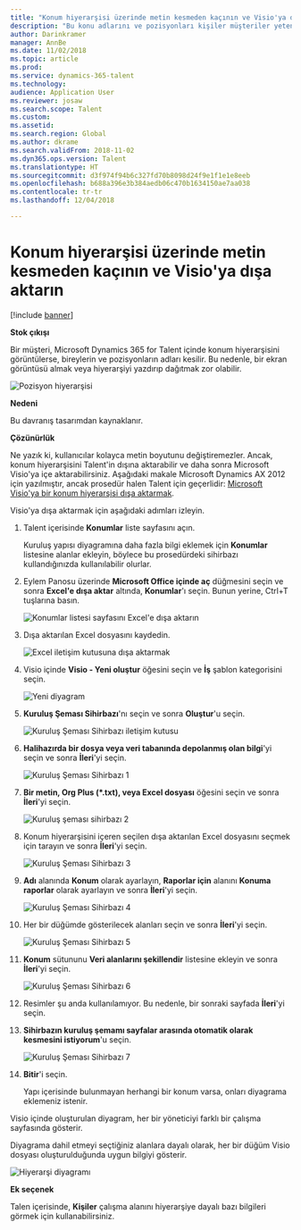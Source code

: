 ```yaml
---
title: "Konum hiyerarşisi üzerinde metin kesmeden kaçının ve Visio'ya dışa aktarın"
description: "Bu konu adlarını ve pozisyonları kişiler müşteriler yetenek için Microsoft Dynamics 365 for Talent için hiyerarşi görüntülediğinizde nerede kesiliyor sorununu açıklar. Metin kesme, hiyerarşinin ekran görüntüsünün veya baskısının alınmasını zorlaştırabilir."
author: Darinkramer
manager: AnnBe
ms.date: 11/02/2018
ms.topic: article
ms.prod: 
ms.service: dynamics-365-talent
ms.technology: 
audience: Application User
ms.reviewer: josaw
ms.search.scope: Talent
ms.custom: 
ms.assetid: 
ms.search.region: Global
ms.author: dkrame
ms.search.validFrom: 2018-11-02
ms.dyn365.ops.version: Talent
ms.translationtype: HT
ms.sourcegitcommit: d3f974f94b6c327fd70b8098d24f9e1f1e1e8eeb
ms.openlocfilehash: b688a396e3b384aedb06c470b1634150ae7aa038
ms.contentlocale: tr-tr
ms.lasthandoff: 12/04/2018

---
```


# <a name="avoid-text-truncation-on-the-position-hierarchy-and-export-to-visio"></a>Konum hiyerarşisi üzerinde metin kesmeden kaçının ve Visio'ya dışa aktarın

[!include [banner](includes/banner.md)]

**Stok çıkışı**

Bir müşteri, Microsoft Dynamics 365 for Talent içinde konum hiyerarşisini görüntülerse, bireylerin ve pozisyonların adları kesilir. Bu nedenle, bir ekran görüntüsü almak veya hiyerarşiyi yazdırıp dağıtmak zor olabilir.

![Pozisyon hiyerarşisi](media/position-h.png)

**Nedeni**

Bu davranış tasarımdan kaynaklanır.

**Çözünürlük**

Ne yazık ki, kullanıcılar kolayca metin boyutunu değiştiremezler. Ancak, konum hiyerarşisini Talent'in dışına aktarabilir ve daha sonra Microsoft Visio'ya içe aktarabilirsiniz. Aşağıdaki makale Microsoft Dynamics AX 2012 için yazılmıştır, ancak prosedür halen Talent için geçerlidir: [Microsoft Visio'ya bir konum hiyerarşisi dışa aktarmak](https://docs.microsoft.com/en-us/dynamicsax-2012/appuser-itpro/export-a-position-hierarchy-to-microsoft-visio).

Visio'ya dışa aktarmak için aşağıdaki adımları izleyin.

1. Talent içerisinde **Konumlar** liste sayfasını açın.

    Kuruluş yapısı diyagramına daha fazla bilgi eklemek için **Konumlar** listesine alanlar ekleyin, böylece bu prosedürdeki sihirbazı kullandığınızda kullanılabilir olurlar.

2. Eylem Panosu üzerinde **Microsoft Office içinde aç** düğmesini seçin ve sonra **Excel'e dışa aktar** altında, **Konumlar**'ı seçin. Bunun yerine, Ctrl+T tuşlarına basın.

    ![Konumlar listesi sayfasını Excel'e dışa aktarın](media/org-admin.png)

3. Dışa aktarılan Excel dosyasını kaydedin.

    ![Excel iletişim kutusuna dışa aktarmak](media/export-excel.png)

4. Visio içinde **Visio - Yeni oluştur** öğesini seçin ve **İş** şablon kategorisini seçin.

    ![Yeni diyagram](media/new.png)

5. **Kuruluş Şeması Sihirbazı**'nı seçin ve sonra **Oluştur**'u seçin.

    ![Kuruluş Şeması Sihirbazı iletişim kutusu](media/orgchart-wizard.png)

6. **Halihazırda bir dosya veya veri tabanında depolanmış olan bilgi**'yi seçin ve sonra **İleri**'yi seçin.

    ![Kuruluş Şeması Sihirbazı 1](media/orgchart-wizard7.png)

7. **Bir metin, Org Plus (\*.txt), veya Excel dosyası** öğesini seçin ve sonra **İleri**'yi seçin.

    ![Kuruluş şeması sihirbazı 2](media/orgchart-wizard3.png)

8. Konum hiyerarşisini içeren seçilen dışa aktarılan Excel dosyasını seçmek için tarayın ve sonra **İleri**'yi seçin.

    ![Kuruluş Şeması Sihirbazı 3](media/orgchart-wizard2.png)

9. **Adı** alanında **Konum** olarak ayarlayın, **Raporlar için** alanını **Konuma raporlar** olarak ayarlayın ve sonra **İleri**'yi seçin.

    ![Kuruluş Şeması Sihirbazı 4](media/orgchart-wizard1.png)

10. Her bir düğümde gösterilecek alanları seçin ve sonra **İleri**'yi seçin.

    ![Kuruluş Şeması Sihirbazı 5](media/orgchart-wizard5.png)

11. **Konum** sütununu **Veri alanlarını şekillendir** listesine ekleyin ve sonra **İleri**'yi seçin.

    ![Kuruluş Şeması Sihirbazı 6](media/orgchart-wizard6.png)

12. Resimler şu anda kullanılamıyor. Bu nedenle, bir sonraki sayfada **İleri**'yi seçin.
13. **Sihirbazın kuruluş şemamı sayfalar arasında otomatik olarak kesmesini istiyorum**'u seçin.

    ![Kuruluş Şeması Sihirbazı 7](media/orgchart-wizard4.png)

14. **Bitir**'i seçin.

    Yapı içerisinde bulunmayan herhangi bir konum varsa, onları diyagrama eklemeniz istenir.

Visio içinde oluşturulan diyagram, her bir yöneticiyi farklı bir çalışma sayfasında gösterir.

Diyagrama dahil etmeyi seçtiğiniz alanlara dayalı olarak, her bir düğüm Visio dosyası oluşturulduğunda uygun bilgiyi gösterir.

![Hiyerarşi diyagramı](media/hierarchy.png)

**Ek seçenek**

Talen içerisinde, **Kişiler** çalışma alanını hiyerarşiye dayalı bazı bilgileri görmek için kullanabilirsiniz.


